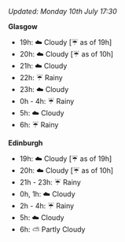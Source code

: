 *Updated: Monday 10th July 17:30*

**Glasgow**

* 19h: :cloud: Cloudy [:umbrella: as of 19h]
* 20h: :cloud: Cloudy [:umbrella: as of 10h]
* 21h: :cloud: Cloudy
* 22h: :umbrella: Rainy
* 23h: :cloud: Cloudy
* 0h - 4h: :umbrella: Rainy
* 5h: :cloud: Cloudy
* 6h: :umbrella: Rainy

**Edinburgh**

* 19h: :cloud: Cloudy [:umbrella: as of 19h]
* 20h: :cloud: Cloudy [:umbrella: as of 10h]
* 21h - 23h: :umbrella: Rainy
* 0h, 1h: :cloud: Cloudy
* 2h - 4h: :umbrella: Rainy
* 5h: :cloud: Cloudy
* 6h: :partly_sunny: Partly Cloudy
